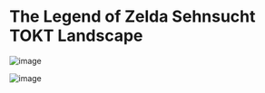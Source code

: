 # The Legend of Zelda Sehnsucht TOKT Landscape


![image](https://github.com/ElGatoFiestero/TutorialTemasNintendoSwitch/assets/159089859/1e51ae6a-4fd6-429c-9995-66be77c679b9)


![image](https://github.com/ElGatoFiestero/TutorialTemasNintendoSwitch/assets/159089859/bb62e321-9737-4bcd-8e96-a618483fa2fb)

